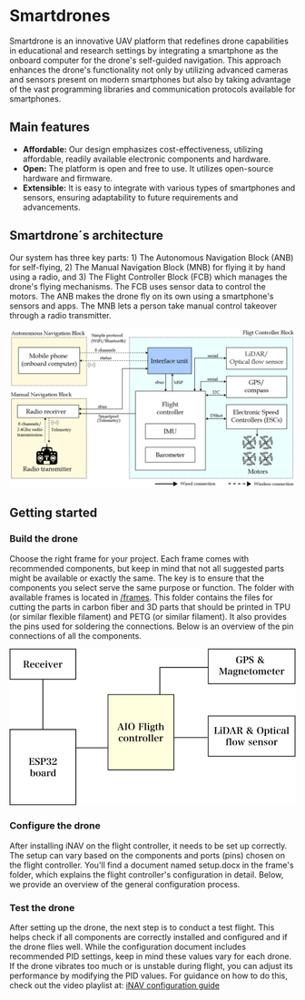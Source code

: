 # Smartdrones
Smartdrone is an innovative UAV platform that redefines drone capabilities in educational and research settings by integrating a smartphone as the onboard computer for the drone's self-guided navigation. This approach enhances the drone's functionality not only by utilizing advanced cameras and sensors present on modern smartphones but also by taking advantage of the vast programming libraries and communication protocols available for smartphones. 

## Main features
* **Affordable:** Our design emphasizes cost-effectiveness, utilizing affordable, readily available electronic components and hardware. 
* **Open:** The platform is open and free to use. It utilizes open-source hardware and firmware. 
* **Extensible:** It is easy to integrate with various types of smartphones and sensors, ensuring adaptability to future requirements and advancements.

## Smartdrone´s architecture
Our system has three key parts: 1) The Autonomous Navigation Block (ANB) for self-flying, 2) The Manual Navigation Block (MNB) for flying it by hand using a radio, and 3) The Flight Controller Block (FCB) which manages the drone's flying mechanisms. The FCB uses sensor data to control the motors. The ANB makes the drone fly on its own using a smartphone's sensors and apps. The MNB lets a person take manual control takeover through a radio transmitter.

![Smartdone architecture](images/architecture.png)

## Getting started
### Build the drone
Choose the right frame for your project. Each frame comes with recommended components, but keep in mind that not all suggested parts might be available or exactly the same. The key is to ensure that the components you select serve the same purpose or function. The folder with available frames is located in [/frames](). This folder contains the files for cutting the parts in carbon fiber and 3D parts that should be printed in TPU (or similar flexible filament) and PETG (or similar filament). It also provides the pins used for soldering the connections. Below is an overview of the pin connections of all the components.

<div style="text-align: center;">
    <img src="images/connections.png">
</div>


### Configure the drone
After installing iNAV on the flight controller, it needs to be set up correctly. The setup can vary based on the components and ports (pins) chosen on the flight controller. You'll find a document named setup.docx in the frame's folder, which explains the flight controller's configuration in detail. Below, we provide an overview of the general configuration process.


### Test the drone
After setting up the drone, the next step is to conduct a test flight. This helps check if all components are correctly installed and configured and if the drone flies well. While the configuration document includes recommended PID settings, keep in mind these values vary for each drone. If the drone vibrates too much or is unstable during flight, you can adjust its performance by modifying the PID values. For guidance on how to do this, check out the video playlist at: [iNAV configuration guide](https://www.youtube.com/playlist?list=PLOUQ8o2_nCLloACrA6f1_daCjhqY2x0fB)



